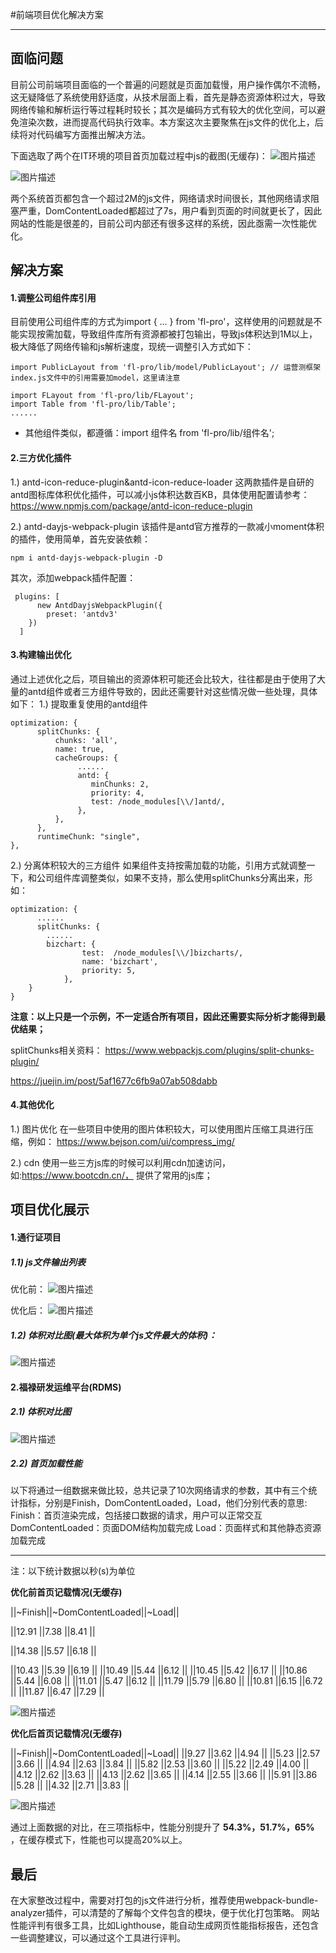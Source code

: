 #前端项目优化解决方案

-----

## 面临问题

目前公司前端项目面临的一个普遍的问题就是页面加载慢，用户操作偶尔不流畅，这无疑降低了系统使用舒适度，从技术层面上看，首先是静态资源体积过大，导致网络传输和解析运行等过程耗时较长；其次是编码方式有较大的优化空间，可以避免渲染次数，进而提高代码执行效率。本方案这次主要聚焦在js文件的优化上，后续将对代码编写方面推出解决方法。

下面选取了两个在IT环境的项目首页加载过程中js的截图(无缓存)：
![图片描述](https://fulu-common-util.oss-cn-hangzhou.aliyuncs.com/wiki_assets/app-1-slow.jpg)

![图片描述](https://fulu-common-util.oss-cn-hangzhou.aliyuncs.com/wiki_assets/app-2-slow.jpg)

两个系统首页都包含一个超过2M的js文件，网络请求时间很长，其他网络请求阻塞严重，DomContentLoaded都超过了7s，用户看到页面的时间就更长了，因此网站的性能是很差的，目前公司内部还有很多这样的系统，因此亟需一次性能优化。
## 解决方案
#### 1.调整公司组件库引用
目前使用公司组件库的方式为import { ... } from 'fl-pro'，这样使用的问题就是不能实现按需加载，导致组件库所有资源都被打包输出，导致js体积达到1M以上，极大降低了网络传输和js解析速度，现统一调整引入方式如下：
```
import PublicLayout from 'fl-pro/lib/model/PublicLayout'; // 运营测框架index.js文件中的引用需要加model，这里请注意

import FLayout from 'fl-pro/lib/FLayout';
import Table from 'fl-pro/lib/Table';
......
```
* 其他组件类似，都遵循：import 组件名 from 'fl-pro/lib/组件名';

#### 2.三方优化插件
1.) antd-icon-reduce-plugin&antd-icon-reduce-loader
这两款插件是自研的antd图标库体积优化插件，可以减小js体积达数百KB，具体使用配置请参考：
https://www.npmjs.com/package/antd-icon-reduce-plugin 

2.) antd-dayjs-webpack-plugin
该插件是antd官方推荐的一款减小moment体积的插件，使用简单，首先安装依赖：
```
npm i antd-dayjs-webpack-plugin -D

```
其次，添加webpack插件配置：
```
 plugins: [
      new AntdDayjsWebpackPlugin({
		preset: 'antdv3'
	})  
  ] 
```
#### 3.构建输出优化
通过上述优化之后，项目输出的资源体积可能还会比较大，往往都是由于使用了大量的antd组件或者三方组件导致的，因此还需要针对这些情况做一些处理，具体如下：
1.) 提取重复使用的antd组件
```
optimization: {
      splitChunks: {
          chunks: 'all',
          name: true,
          cacheGroups: {
               ......
               antd: {
                  minChunks: 2,
                  priority: 4,
                  test: /node_modules[\\/]antd/,
               },
          },
      },
      runtimeChunk: "single",
},
```

2.) 分离体积较大的三方组件
如果组件支持按需加载的功能，引用方式就调整一下，和公司组件库调整类似，如果不支持，那么使用splitChunks分离出来，形如：
```
optimization: {
      ......
      splitChunks: {
 		......
 		bizchart: {
          		test:  /node_modules[\\/]bizcharts/,
          		name: 'bizchart',
          		priority: 5,
        	},
	}
}
```
 __注意：以上只是一个示例，不一定适合所有项目，因此还需要实际分析才能得到最优结果；__ 

splitChunks相关资料：
https://www.webpackjs.com/plugins/split-chunks-plugin/ 

https://juejin.im/post/5af1677c6fb9a07ab508dabb 

#### 4.其他优化
1.) 图片优化
在一些项目中使用的图片体积较大，可以使用图片压缩工具进行压缩，例如：
https://www.bejson.com/ui/compress_img/ 

2.) cdn
使用一些三方js库的时候可以利用cdn加速访问，如:https://www.bootcdn.cn/， 提供了常用的js库；

## 项目优化展示
#### 1.通行证项目
##### 1.1) js文件输出列表
优化前：
![图片描述](https://fulu-common-util.oss-cn-hangzhou.aliyuncs.com/wiki_assets/tongxingzheng-before.png)

优化后：
![图片描述](https://fulu-common-util.oss-cn-hangzhou.aliyuncs.com/wiki_assets/tongxingzheng-after.png)

##### 1.2) 体积对比图(最大体积为单个js文件最大的体积)：
![图片描述](https://fulu-common-util.oss-cn-hangzhou.aliyuncs.com/wiki_assets/tongxingzheng-js-duibi.png)

#### 2.福禄研发运维平台(RDMS)

##### 2.1) 体积对比图
![图片描述](https://fulu-common-util.oss-cn-hangzhou.aliyuncs.com/wiki_assets/rdms-js-duibi.png)

##### 2.2) 首页加载性能
以下将通过一组数据来做比较，总共记录了10次网络请求的参数，其中有三个统计指标，分别是Finish，DomContentLoaded，Load，他们分别代表的意思:
Finish：首页渲染完成，包括接口数据的请求，用户可以正常交互
DomContentLoaded：页面DOM结构加载完成
Load：页面样式和其他静态资源加载完成

----------
注：以下统计数据以秒(s)为单位

 __优化前首页记载情况(无缓存)__ 

||~Finish||~DomContentLoaded||~Load||

||12.91 ||7.38 ||8.41 ||

||14.38 ||5.57 ||6.18 ||

||10.43 ||5.39 ||6.19 ||
||10.49 ||5.44 ||6.12 ||
||10.45 ||5.42 ||6.17 ||
||10.86 ||5.44 ||6.08 ||
||11.01 ||5.47 ||6.12 ||
||11.79 ||5.79 ||6.80 ||
||10.81 ||6.15 ||6.72 ||
||11.87 ||6.47 ||7.29 ||


![图片描述](https://fulu-common-util.oss-cn-hangzhou.aliyuncs.com/wiki_assets/rdms-before-argv.png)

 __优化后首页记载情况(无缓存)__ 

||~Finish||~DomContentLoaded||~Load||
||9.27 ||3.62 ||4.94 ||
||5.23 ||2.57 ||3.66 ||
||4.94 ||2.63 ||3.84 ||
||5.82 ||2.53 ||3.60 ||
||5.22 ||2.49 ||4.00 ||
||4.12 ||2.62 ||3.63 ||
||4.13 ||2.62 ||3.65 ||
||4.14 ||2.55 ||3.66 ||
||5.91 ||3.86 ||5.28 ||
||4.32 ||2.71 ||3.83 ||


![图片描述](https://fulu-common-util.oss-cn-hangzhou.aliyuncs.com/wiki_assets/rdms-after-argv.png)

通过上面数据的对比，在三项指标中，性能分别提升了 __54.3%，51.7%，65%__ ，在缓存模式下，性能也可以提高20%以上。
## 最后
在大家整改过程中，需要对打包的js文件进行分析，推荐使用webpack-bundle-analyzer插件，可以清楚的了解每个文件包含的模块，便于优化打包策略。
网站性能评判有很多工具，比如Lighthouse，能自动生成网页性能指标报告，还包含一些调整建议，可以通过这个工具进行评判。